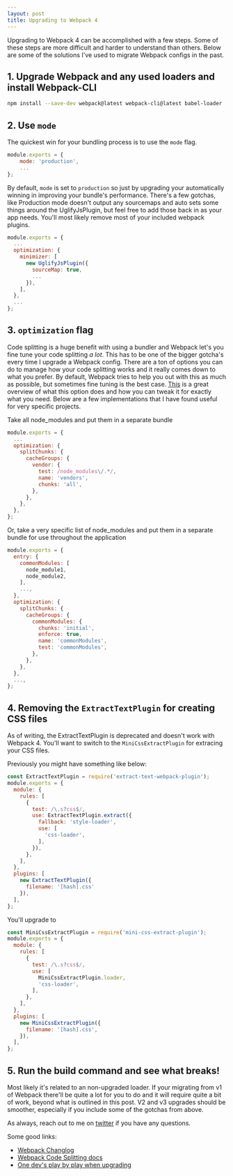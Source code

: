 ```yaml
---
layout: post
title: Upgrading to Webpack 4
---
```


Upgrading to Webpack 4 can be accomplished with a few steps. Some of these steps are more difficult and harder to understand than others. Below are some of the solutions I've used to migrate Webpack configs in the past. 

## 1. Upgrade Webpack and any used loaders and install Webpack-CLI
```bash
npm install --save-dev webpack@latest webpack-cli@latest babel-loader ...any other loaders...
```
## 2. Use `mode`

The quickest win for your bundling process is to use the `mode` flag.
```js
module.exports = {
    mode: 'production',
    ...
};
```
By default, `mode` is set to `production` so just by upgrading your automatically winning in improving your bundle's performance. There's a few gotchas, like Production mode doesn't output any sourcemaps and auto sets some things around the UglifyJsPlugin, but feel free to add those back in as your app needs. You'll most likely remove most of your included webpack plugins.

```js
module.exports = {
  ...
  optimization: {
    minimizer: [
      new UglifyJsPlugin({
        sourceMap: true,
        ...
      }),
    ],
  },
  ...
};
```

## 3. `optimization` flag
Code splitting is a huge benefit with using a bundler and Webpack let's you fine tune your code splitting _a lot_. This has to be one of the bigger gotcha's every time I upgrade a Webpack config. There are a ton of options you can do to manage how your code splitting works and it really comes down to what you prefer. By default, Webpack tries to help you out with this as much as possible, but sometimes fine tuning is the best case. [This](https://medium.com/webpack/webpack-4-code-splitting-chunk-graph-and-the-splitchunks-optimization-be739a861366) is a great overview of what this option does and how you can tweak it for exactly what you need. Below are a few implementations that I have found useful for very specific projects.

Take all node_modules and put them in a separate bundle
```js
module.exports = {
  ...
  optimization: {
    splitChunks: {
      cacheGroups: {
        vendor: {
          test: /node_modules\/.*/,
          name: 'vendors',
          chunks: 'all',
        },
      },
    },
  },
};
```

Or, take a very specific list of node_modules and put them in a separate bundle for use throughout the application
```js
module.exports = {
  entry: {
    commonModules: [
      node_module1,
      node_module2,
    ],
    ...,
  },
  optimization: {
    splitChunks: {
      cacheGroups: {
        commonModules: {
          chunks: 'initial',
          enforce: true,
          name: 'commonModules',
          test: 'commonModules',
        },
      },
    },
  },
  ...,
};
```

## 4. Removing the `ExtractTextPlugin` for creating CSS files
As of writing, the ExtractTextPlugin is deprecated and doesn't work with Webpack 4. You'll want to switch to the `MiniCssExtractPlugin` for extracing your CSS files.

Previously you might have something like below:
```js
const ExtractTextPlugin = require('extract-text-webpack-plugin');	
module.exports = {
  module: {
    rules: [
      {
        test: /\.s?css$/,
        use: ExtractTextPlugin.extract({
          fallback: 'style-loader',
          use: [
            'css-loader',
          ],
        }),
      },
    ],
  },
  plugins: [
    new ExtractTextPlugin({
      filename: '[hash].css'
    }),	
  ],
};
```
You'll upgrade to 
```js
const MiniCssExtractPlugin = require('mini-css-extract-plugin');
module.exports = {
  module: {
    rules: [
      {
        test: /\.s?css$/,
        use: [
          MiniCssExtractPlugin.loader,
          'css-loader',
        ],
      },
    ],
  },
  plugins: [
    new MiniCssExtractPlugin({
      filename: '[hash].css',
    }),
  ],
};
```

## 5. Run the build command and see what breaks!

Most likely it's related to an non-upgraded loader. If your migrating from v1 of Webpack there'll be quite a lot for you to do and it will require quite a bit of work, beyond what is outlined in this post. V2 and v3 upgrades should be smoother, especially if you include some of the gotchas from above. 

As always, reach out to me on [twitter](https://twitter.com/fuhton) if you have any questions.

Some good links:
* [Webpack Changlog](https://github.com/webpack/webpack/wiki/Changelog-WIP)
* [Webpack Code Splitting docs](https://webpack.js.org/guides/code-splitting/)
* [One dev's play by play when upgrading](https://gist.github.com/gricard/e8057f7de1029f9036a990af95c62ba8)
